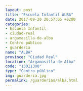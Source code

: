 ```yaml
---
layout: post
title: "Escuela Infantil ALBA"
date: 2017-09-20 20:57:05 +0200
categories:
- Escuela Infantil
- ciudad-real
- argamasilla-de-alba
- Centro público
- guarderia
name: "ALBA"
province: "Ciudad Real"
location: "Argamasilla de Alba"
code: "13011308"
type: "Centro público"
img: guarderia.jpg
permalink: /guarderias/alba.html
---
```

